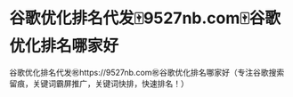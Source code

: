 # 谷歌优化排名代发🀄️9527nb.com🀄️谷歌优化排名哪家好

谷歌优化排名代发㊗️https://9527nb.com㊗️谷歌优化排名哪家好（专注谷歌搜索留痕，关键词霸屏推广，关键词快排，快速排名！）